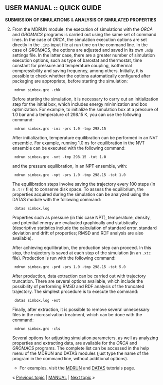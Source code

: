## USER MANUAL :: QUICK GUIDE

**SUBMISSION OF SIMULATIONS** & **ANALYSIS OF SIMULATED PROPERTIES**

2. From the MDRUN module, the execution of simulations with the _ORCA_ and _GROMACS_ programs is carried out using the 
   same set of command lines. In the case of _ORCA_, the simulation execution options are set directly in the `.inp` 
   input file at run time on the command line. In the case of _GROMACS_, the options are adjusted and saved in its own 
   `.mdp` settings file. In the latter case, there are a greater number of simulation execution options, such as type 
   of barostat and thermostat, time constant for pressure and temperature coupling, isothermal compressibility and 
   saving frequency, among others. Initially, it is possible to check whether the options automatically configured 
   after packaging are appropriate, before starting the simulation:

        mdrun simbox.gro -chk

   Before starting the simulation, it is necessary to carry out an initialization step for the initial box, which 
   includes energy minimization and box optimization. For example, to initialize the simulation box at a pressure of 
   1.0 bar and a temperature of 298.15 K, you can use the following command:

        mdrun simbox.gro -ini -prs 1.0 -tmp 298.15

   After initialization, temperature equilibration can be performed in an NVT ensemble. For example, running 1.0 ns 
   for equilibration in the NVT ensemble can be executed with the following command:

        mdrun simbox.gro -nvt -tmp 298.15 -tot 1.0

   and the pressure equilibration, in an NPT ensemble, with:

        mdrun simbox.gro -npt -prs 1.0 -tmp 298.15 -tot 1.0

   The equilibration steps involve saving the trajectory every 100 steps (in a `.trr` file) to conserve disk space. To 
   assess the equilibrium, the properties acquired during the simulation can be analyzed using the DATAS module with 
   the following command:

        datas simbox.log

   Properties such as pressure (in this case NPT), temperature, density, and potential energy are evaluated 
   graphically and statistically (descriptive statistics include the calculation of standard error, standard deviation 
   and drift of properties; RMSD and RDF analysis are also available).

   After achieving equilibration, the production step can proceed. In this step, the trajectory is saved at each step 
   of the simulation (in an `.xtc` file). Production is run with the following command:

        mdrun simbox.gro -prd -prs 1.0 -tmp 298.15 -tot 5.0

   After production, data extraction can be carried out with trajectory truncation. There are several options 
   available, which include the possibility of performing RMSD and RDF analysis of the truncated trajectory. The 
   simplest procedure is to execute the command:

        datas simbox.log -ext

   Finally, after extraction, it is possible to remove several unnecessary files in the microsolvation treatment, 
   which can be done with the command:

        mdrun simbox.gro -cls

   Several options for adjusting simulation parameters, as well as analyzing properties and extracting data, are 
   available for the _ORCA_ and _GROMACS_ programs. The complete list can be accessed in the help menu of the MDRUN 
   and DATAS modules (just type the name of the program in the command line, without additional options).

   * For examples, visit the [MDRUN](https://github.com/otaviolsantana/solvate/blob/main/tutorials/modules/3_MDRUN.md) and [DATAS](https://github.com/otaviolsantana/solvate/blob/main/tutorials/modules/4_DATAS.md) tutorials page.

   « [Previous topic](https://github.com/otaviolsantana/solvate/blob/main/manual/stages/1st_Stage.md) | [MANUAL](https://github.com/otaviolsantana/solvate/tree/main/manual) | [Next topic](https://github.com/otaviolsantana/solvate/blob/main/manual/stages/3rd_Stage.md) »
